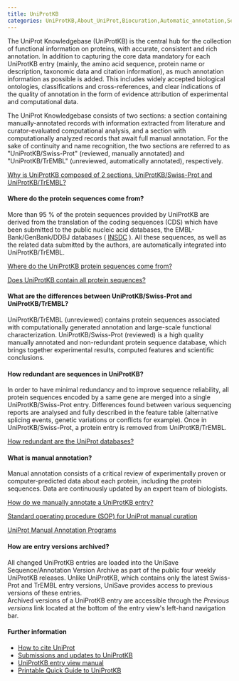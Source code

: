 ```yaml
---
title: UniProtKB
categories: UniProtKB,About_UniProt,Biocuration,Automatic_annotation,Sequence,help
---
```


The UniProt Knowledgebase (UniProtKB) is the central hub for the collection of functional information on proteins, with accurate, consistent and rich annotation. In addition to capturing the core data mandatory for each UniProtKB entry (mainly, the amino acid sequence, protein name or description, taxonomic data and citation information), as much annotation information as possible is added. This includes widely accepted biological ontologies, classifications and cross-references, and clear indications of the quality of annotation in the form of evidence attribution of experimental and computational data.

The UniProt Knowledgebase consists of two sections: a section containing manually-annotated records with information extracted from literature and curator-evaluated computational analysis, and a section with computationally analyzed records that await full manual annotation. For the sake of continuity and name recognition, the two sections are referred to as "UniProtKB/Swiss-Prot" (reviewed, manually annotated) and "UniProtKB/TrEMBL" (unreviewed, automatically annotated), respectively.

[Why is UniProtKB composed of 2 sections, UniProtKB/Swiss-Prot and UniProtKB/TrEMBL?](http://www.uniprot.org/help/uniprotkb_sections)

#### Where do the protein sequences come from?

More than 95 % of the protein sequences provided by UniProtKB are derived from the translation of the coding sequences (CDS) which have been submitted to the public nucleic acid databases, the EMBL-Bank/GenBank/DDBJ databases ( [INSDC](http://www.insdc.org/) ). All these sequences, as well as the related data submitted by the authors, are automatically integrated into UniProtKB/TrEMBL.

[Where do the UniProtKB protein sequences come from?](http://www.uniprot.org/help/sequence_origin)

[Does UniProtKB contain all protein sequences?](http://www.uniprot.org/help/uniprot_coverage)

#### What are the differences between UniProtKB/Swiss-Prot and UniProtKB/TrEMBL?

UniProtKB/TrEMBL (unreviewed) contains protein sequences associated with computationally generated annotation and large-scale functional characterization. UniProtKB/Swiss-Prot (reviewed) is a high quality manually annotated and non-redundant protein sequence database, which brings together experimental results, computed features and scientific conclusions.

#### How redundant are sequences in UniProtKB?

In order to have minimal redundancy and to improve sequence reliability, all protein sequences encoded by a same gene are merged into a single UniProtKB/Swiss-Prot entry. Differences found between various sequencing reports are analysed and fully described in the feature table (alternative splicing events, genetic variations or conflicts for example). Once in UniProtKB/Swiss-Prot, a protein entry is removed from UniProtKB/TrEMBL.

[How redundant are the UniProt databases?](http://www.uniprot.org/help/redundancy)

#### What is manual annotation?

Manual annotation consists of a critical review of experimentally proven or computer-predicted data about each protein, including the protein sequences. Data are continuously updated by an expert team of biologists.

[How do we manually annotate a UniProtKB entry?](http://www.uniprot.org/help/manual_curation)

[Standard operating procedure (SOP) for UniProt manual curation](http://www.uniprot.org/docs/sop_manual_curation.pdf)

[UniProt Manual Annotation Programs](http://www.uniprot.org/program)

#### How are entry versions archived?

All changed UniProtKB entries are loaded into the UniSave Sequence/Annotation Version Archive as part of the public four weekly UniProtKB releases. Unlike UniProtKB, which contains only the latest Swiss-Prot and TrEMBL entry versions, UniSave provides access to previous versions of these entries.  
Archived versions of a UniProtKB entry are accessible through the *Previous versions* link located at the bottom of the entry view's left-hand navigation bar.

#### Further information

-   [How to cite UniProt](http://www.uniprot.org/help/publications)
-   [Submissions and updates to UniProtKB](http://www.uniprot.org/help/submissions)
-   [UniProtKB entry view manual](http://www.uniprot.org/manual)
-   [Printable Quick Guide to UniProtKB](http://www.uniprot.org/docs/uniprotkb_quickguide.pdf)
